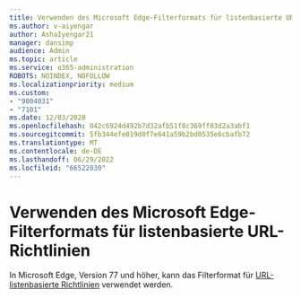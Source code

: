 ```yaml
---
title: Verwenden des Microsoft Edge-Filterformats für listenbasierte URL-Richtlinien
ms.author: v-aiyengar
author: AshaIyengar21
manager: dansimp
audience: Admin
ms.topic: article
ms.service: o365-administration
ROBOTS: NOINDEX, NOFOLLOW
ms.localizationpriority: medium
ms.custom:
- "9004031"
- "7101"
ms.date: 12/03/2020
ms.openlocfilehash: 042c6924d492b7d32afb51f8c369ff03d2a3abf1
ms.sourcegitcommit: 5fb344efe019d0f7e641a59b2bd0535e6cbafb72
ms.translationtype: MT
ms.contentlocale: de-DE
ms.lasthandoff: 06/29/2022
ms.locfileid: "66522030"
---
```

# <a name="use-microsoft-edges-filter-format-for-url-list-based-policies"></a>Verwenden des Microsoft Edge-Filterformats für listenbasierte URL-Richtlinien

In Microsoft Edge, Version 77 und höher, kann das Filterformat für [URL-listenbasierte Richtlinien](https://go.microsoft.com/fwlink/?linkid=2135179) verwendet werden.